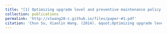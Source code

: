 ```yaml
---
title: "[1] Optimizing upgrade level and preventive maintenance policy for second-hand products sold with warranty"
collection: publications
permalink: 'http://xlwang28-c.github.io/files/paper-#1.pdf'
citation: 'Chun Su, Xiaolin Wang. (2014). &quot;Optimizing upgrade level and preventive maintenance policy for second-hand products sold with warranty.&quot; <i>Journal of Risk and Reliability</i>. 228(5), 518-528. [Link](\"https://journals.sagepub.com/doi/abs/10.1177/1748006x14537250\")'
---
```


